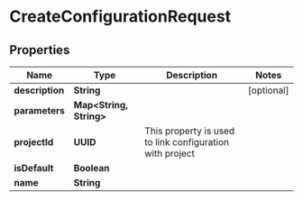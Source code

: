 

# CreateConfigurationRequest


## Properties

| Name | Type | Description | Notes |
|------------ | ------------- | ------------- | -------------|
|**description** | **String** |  |  [optional] |
|**parameters** | **Map&lt;String, String&gt;** |  |  |
|**projectId** | **UUID** | This property is used to link configuration with project |  |
|**isDefault** | **Boolean** |  |  |
|**name** | **String** |  |  |




